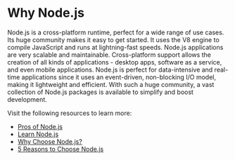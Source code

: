 # Why Node.js

Node.js is a cross-platform runtime, perfect for a wide range of use cases. Its huge community makes it easy to get started. It uses the V8 engine to compile JavaScript and runs at lightning-fast speeds. Node.js applications are very scalable and maintainable. Cross-platform support allows the creation of all kinds of applications - desktop apps, software as a service, and even mobile applications. Node.js is perfect for data-intensive and real-time applications since it uses an event-driven, non-blocking I/O model, making it lightweight and efficient. With such a huge community, a vast collection of Node.js packages is available to simplify and boost development.

Visit the following resources to learn more:

- [Pros of Node.js](https://www.freecodecamp.org/news/what-are-the-advantages-of-node-js/)
- [Learn Node.js](https://nodejs.dev/en/learn/)
- [Why Choose Node.js?](https://medium.com/selleo/why-choose-node-js-b0091ad6c3fc)
- [5 Reasons to Choose Node.js](https://www.bitovi.com/blog/5-reasons-to-choose-nodejs)
